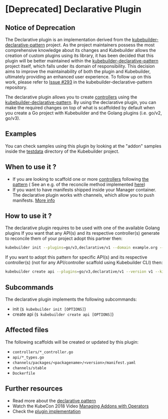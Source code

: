 # [Deprecated] Declarative Plugin

<aside class="note warning">
<h1>Notice of Deprecation</h1>

The Declarative plugin is an implementation derived from the [kubebuilder-declarative-pattern][kubebuilder-declarative-pattern] project. 
As the project maintainers possess the most comprehensive knowledge about its changes and Kubebuilder allows 
the creation of custom plugins using its library, it has been decided that this plugin will be better 
maintained within the [kubebuilder-declarative-pattern][kubebuilder-declarative-pattern] project itself, 
which falls under its domain of responsibility. This decision aims to improve the maintainability of both the 
plugin and Kubebuilder, ultimately providing an enhanced user experience. To follow up on this work, please refer 
to [Issue #293](https://github.com/kubernetes-sigs/kubebuilder-declarative-pattern/issues/293) in the 
kubebuilder-declarative-pattern repository.

</aside>

The declarative plugin allows you to create [controllers][controller-runtime] using the [kubebuilder-declarative-pattern][kubebuilder-declarative-pattern].
By using the declarative plugin, you can make the required changes on top of what is scaffolded by default when you create a Go project with Kubebuilder and the Golang plugins (i.e. go/v2, go/v3).

<aside class="note">
<h1>Examples</h1>

You can check samples using this plugin by looking at the "addon" samples inside the [testdata][testdata] directory of the Kubebuilder project.

</aside>

## When to use it ?

- If you are looking to scaffold one or more [controllers][controller-runtime] following [the pattern][kubebuilder-declarative-pattern] ( See an e.g. of the reconcile method implemented [here][addon-v3-controller])
- If you want to have manifests shipped inside your Manager container. The declarative plugin works with channels, which allow you to push manifests. [More info][addon-channels-info]

## How to use it ?

The declarative plugin requires to be used with one of the available Golang plugins
If you want that any API(s) and its respective controller(s) generate to reconcile them of your project adopt this partner then:

```sh
kubebuilder init --plugins=go/v3,declarative/v1 --domain example.org --repo example.org/guestbook-operator
```

If you want to adopt this pattern for specific API(s) and its respective controller(s) (not for any API/controller scaffold using Kubebuilder CLI) then:

```sh
kubebuilder create api --plugins=go/v3,declarative/v1 --version v1 --kind Guestbook
```

## Subcommands

The declarative plugin implements the following subcommands:

- init (`$ kubebuilder init [OPTIONS]`)
- create api (`$ kubebuilder create api [OPTIONS]`)

## Affected files

The following scaffolds will be created or updated by this plugin:

- `controllers/*_controller.go`
- `api/*_types.go`
- `channels/packages/<packagename>/<version>/manifest.yaml`
- `channels/stable`
- `Dockerfile`

## Further resources

- Read more about the [declarative pattern][kubebuilder-declarative-pattern]
- Watch the KubeCon 2018 Video [Managing Addons with Operators][kubecon-video]
- Check the [plugin implementation][plugin-implementation]

[addon-channels-info]: https://github.com/kubernetes-sigs/kubebuilder-declarative-pattern/blob/master/docs/addon/walkthrough/README.md#adding-a-manifest
[controller-runtime]: https://github.com/kubernetes-sigs/controller-runtime
[kubebuilder-declarative-pattern]: https://github.com/kubernetes-sigs/kubebuilder-declarative-pattern
[testdata]: https://github.com/kubernetes-sigs/kubebuilder/tree/master/testdata/
[kubecon-video]: https://www.youtube.com/watch?v=LPejvfBR5_w
[plugin-implementation]: https://github.com/kubernetes-sigs/kubebuilder/tree/master/pkg/plugins/golang/declarative
[addon-v3-controller]: https://github.com/kubernetes-sigs/kubebuilder/tree/master/testdata/project-v3-declarative-v1


